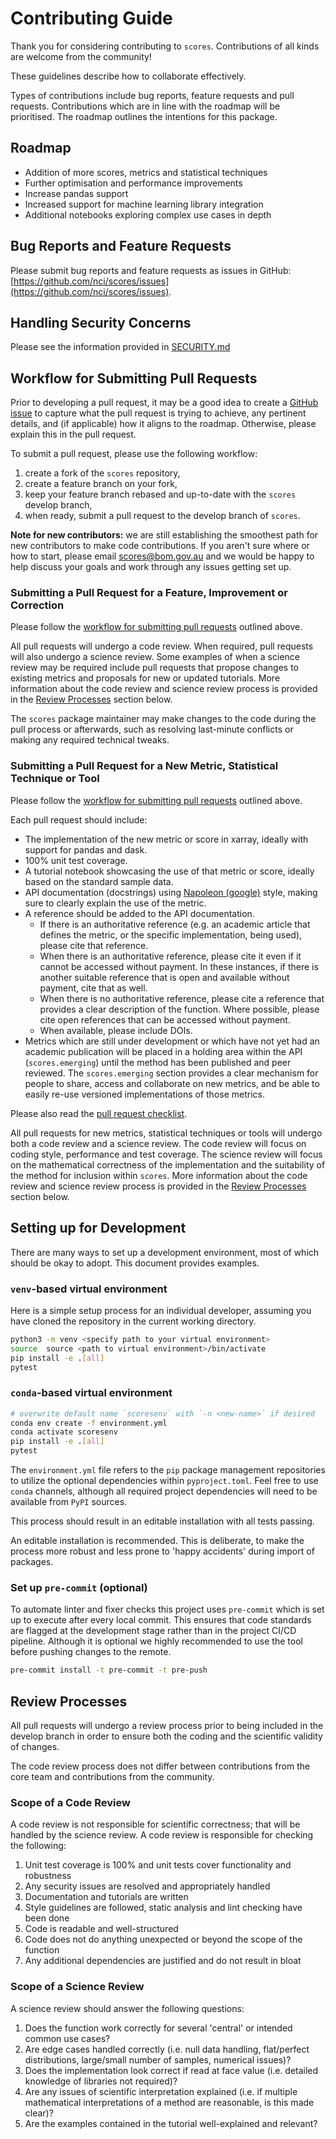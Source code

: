 # Contributing Guide

Thank you for considering contributing to `scores`. Contributions of all kinds are welcome from the community!

These guidelines describe how to collaborate effectively.

Types of contributions include bug reports, feature requests and pull requests. Contributions which are in line with the roadmap will be prioritised. The roadmap outlines the intentions for this package.

## Roadmap
- Addition of more scores, metrics and statistical techniques
- Further optimisation and performance improvements
- Increase pandas support
- Increased support for machine learning library integration
- Additional notebooks exploring complex use cases in depth

## Bug Reports and Feature Requests

Please submit bug reports and feature requests as issues in GitHub: [https://github.com/nci/scores/issues](https://github.com/nci/scores/issues).

## Handling Security Concerns

Please see the information provided in [SECURITY.md](SECURITY.md)

## Workflow for Submitting Pull Requests

Prior to developing a pull request, it may be a good idea to create a [GitHub issue](https://github.com/nci/scores/issues) to capture what the pull request is trying to achieve, any pertinent details, and (if applicable) how it aligns to the roadmap. Otherwise, please explain this in the pull request.

To submit a pull request, please use the following workflow: 
1. create a fork of the `scores` repository, 
2. create a feature branch on your fork,
3. keep your feature branch rebased and up-to-date with the `scores` develop branch,
4. when ready, submit a pull request to the develop branch of `scores`.

**Note for new contributors:** we are still establishing the smoothest path for new contributors to make code contributions. If you aren't sure where or how to start, please email scores@bom.gov.au and we would be happy to help discuss your goals and work through any issues getting set up.

### Submitting a Pull Request for a Feature, Improvement or Correction

Please follow the [workflow for submitting pull requests](#workflow-for-submitting-pull-requests) outlined above.

All pull requests will undergo a code review. When required, pull requests will also undergo a science review. Some examples of when a science review may be required include pull requests that propose changes to existing metrics and proposals for new or updated tutorials. More information about the code review and science review process is provided in the [Review Processes](#review-processes) section below.

The `scores` package maintainer may make changes to the code during the pull process or afterwards, such as resolving last-minute conflicts or making any required technical tweaks.

### Submitting a Pull Request for a New Metric, Statistical Technique or Tool

Please follow the [workflow for submitting pull requests](#workflow-for-submitting-pull-requests) outlined above.

Each pull request should include:

 - The implementation of the new metric or score in xarray, ideally with support for pandas and dask.
 - 100% unit test coverage.
 - A tutorial notebook showcasing the use of that metric or score, ideally based on the standard sample data.
 - API documentation (docstrings) using [Napoleon (google)](https://sphinxcontrib-napoleon.readthedocs.io/en/latest/example_google.html) style, making sure to clearly explain the use of the metric.
 - A reference should be added to the API documentation.
   - If there is an authoritative reference (e.g. an academic article that defines the metric, or the specific implementation, being used), please cite that reference.
   - When there is an authoritative reference, please cite it even if it cannot be accessed without payment. In these instances, if there is another suitable reference that is open and available without payment, cite that as well.
   - When there is no authoritative reference, please cite a reference that provides a clear description of the function. Where possible, please cite open references that can be accessed without payment.
   - When available, please include DOIs.
 - Metrics which are still under development or which have not yet had an academic publication will be placed in a holding area within the API (`scores.emerging`) until the method has been published and peer reviewed. The `scores.emerging` section provides a clear mechanism for people to share, access and collaborate on new metrics, and be able to easily re-use versioned implementations of those metrics. 

Please also read the [pull request checklist](https://github.com/nci/scores/blob/develop/.github/pull_request_template.md).
  
All pull requests for new metrics, statistical techniques or tools will undergo both a code review and a science review. The code review will focus on coding style, performance and test coverage. The science review will focus on the mathematical correctness of the implementation and the suitability of the method for inclusion within `scores`. More information about the code review and science review process is provided in the [Review Processes](#review-processes) section below.

## Setting up for Development

There are many ways to set up a development environment, most of which should be okay to adopt. This document provides examples.

### `venv`-based virtual environment

Here is a simple setup process for an individual developer, assuming you have cloned the repository in the current working directory.

```bash
python3 -m venv <specify path to your virtual environment>
source  source <path to virtual environment>/bin/activate
pip install -e .[all]
pytest
```
### `conda`-based virtual environment

```bash
# overwrite default name `scoresenv` with `-n <new-name>` if desired
conda env create -f environment.yml
conda activate scoresenv
pip install -e .[all]
pytest
```

The `environment.yml` file refers to the `pip` package management repositories to utilize the optional dependencies within `pyproject.toml`. Feel free to use `conda` channels, although all required project dependencies will need to be available from `PyPI` sources.

This process should result in an editable installation with all tests passing.

An editable installation is recommended. This is deliberate, to make the process more robust and less prone to 'happy accidents' during import of packages. 

### Set up `pre-commit` (optional) <a name="pre-commit"></a>

To automate linter and fixer checks this project uses `pre-commit` which is set up to execute after every local commit. This ensures that code standards are flagged at the development stage rather than in the project CI/CD pipeline. Although it is optional we highly recommended to use the tool before pushing changes to the remote.

```bash
pre-commit install -t pre-commit -t pre-push
```

## Review Processes

All pull requests will undergo a review process prior to being included in the develop branch in order to ensure both the coding and the scientific validity of changes. 

The code review process does not differ between contributions from the core team and contributions from the community.

### Scope of a Code Review

A code review is not responsible for scientific correctness; that will be handled by the science review. A code review is responsible for checking the following:

1. Unit test coverage is 100% and unit tests cover functionality and robustness
2. Any security issues are resolved and appropriately handled
3. Documentation and tutorials are written
4. Style guidelines are followed, static analysis and lint checking have been done
5. Code is readable and well-structured
6. Code does not do anything unexpected or beyond the scope of the function
7. Any additional dependencies are justified and do not result in bloat

### Scope of a Science Review

A science review should answer the following questions:

1. Does the function work correctly for several 'central' or intended common use cases?
2. Are edge cases handled correctly (i.e. null data handling, flat/perfect distributions, large/small number of samples, numerical issues)?
3. Does the implementation look correct if read at face value (i.e. detailed knowledge of libraries not required)?
4. Are any issues of scientific interpretation explained (i.e. if multiple mathematical interpretations of a method are reasonable, is this made clear)?
5. Are the examples contained in the tutorial well-explained and relevant?
